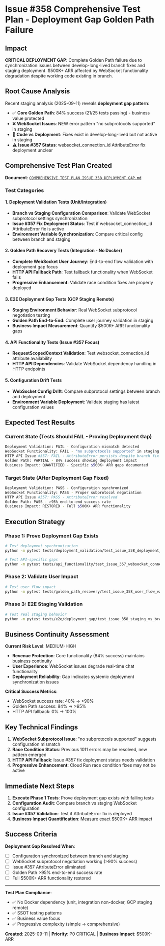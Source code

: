 # Issue #358 Comprehensive Test Plan - Deployment Gap Golden Path Failure

## Impact
**CRITICAL DEPLOYMENT GAP**: Complete Golden Path failure due to synchronization issues between develop-long-lived branch fixes and staging deployment. $500K+ ARR affected by WebSocket functionality degradation despite working code existing in branch.

## Root Cause Analysis
Recent staging analysis (2025-09-11) reveals **deployment gap pattern**:
- ✅ **Core Golden Path**: 84% success (21/25 tests passing) - business value protected  
- ❌ **WebSocket Issues**: NEW error pattern "no subprotocols supported" in staging
- 🔄 **Code vs Deployment**: Fixes exist in develop-long-lived but not active in staging
- ⚠️ **Issue #357 Status**: websocket_connection_id AttributeError fix deployment unclear

## Comprehensive Test Plan Created

**Document**: [`COMPREHENSIVE_TEST_PLAN_ISSUE_358_DEPLOYMENT_GAP.md`](COMPREHENSIVE_TEST_PLAN_ISSUE_358_DEPLOYMENT_GAP.md)

### Test Categories

#### 1. **Deployment Validation Tests** (Unit/Integration)
- **Branch vs Staging Configuration Comparison**: Validate WebSocket subprotocol settings synchronization
- **Issue #357 Fix Deployment Status**: Test if websocket_connection_id AttributeError fix is active
- **Environment Variable Synchronization**: Compare critical config between branch and staging

#### 2. **Golden Path Recovery Tests** (Integration - No Docker)  
- **Complete WebSocket User Journey**: End-to-end flow validation with deployment gap focus
- **HTTP API Fallback Path**: Test fallback functionality when WebSocket fails
- **Progressive Enhancement**: Validate race condition fixes are properly deployed

#### 3. **E2E Deployment Gap Tests** (GCP Staging Remote)
- **Staging Environment Behavior**: Real WebSocket subprotocol negotiation testing
- **Golden Path End-to-End**: Complete user journey validation in staging  
- **Business Impact Measurement**: Quantify $500K+ ARR functionality gaps

#### 4. **API Functionality Tests** (Issue #357 Focus)
- **RequestScopedContext Validation**: Test websocket_connection_id attribute availability
- **HTTP API Dependencies**: Validate WebSocket dependency handling in HTTP endpoints

#### 5. **Configuration Drift Tests**
- **WebSocket Config Drift**: Compare subprotocol settings between branch and deployment
- **Environment Variable Deployment**: Validate staging has latest configuration values

## Expected Test Results

### Current State (Tests Should FAIL - Proving Deployment Gap)
```bash
Deployment Validation: FAIL - Configuration mismatch detected
WebSocket Functionality: FAIL - "no subprotocols supported" in staging  
HTTP API Issue #357: FAIL - AttributeError persists despite branch fix
Golden Path: PARTIAL - 84% success showing deployment impact
Business Impact: QUANTIFIED - Specific $500K+ ARR gaps documented
```

### Target State (After Deployment Gap Fixed)
```bash
Deployment Validation: PASS - Configuration synchronized
WebSocket Functionality: PASS - Proper subprotocol negotiation
HTTP API Issue #357: PASS - AttributeError resolved  
Golden Path: PASS - >95% end-to-end success rate
Business Impact: RESTORED - Full $500K+ ARR functionality
```

## Execution Strategy

### Phase 1: Prove Deployment Gap Exists
```bash
# Test deployment synchronization 
python -m pytest tests/deployment_validation/test_issue_358_deployment_gap.py -v

# Test API-specific gaps
python -m pytest tests/api_functionality/test_issue_357_websocket_connection_id.py -v
```

### Phase 2: Validate User Impact  
```bash
# Test user flow impact
python -m pytest tests/golden_path_recovery/test_issue_358_user_flow_validation.py -v
```

### Phase 3: E2E Staging Validation
```bash
# Test real staging behavior
python -m pytest tests/e2e/deployment_gap/test_issue_358_staging_vs_branch.py -v -m "staging_remote"
```

## Business Continuity Assessment

**Current Risk Level**: MEDIUM-HIGH
- **Revenue Protection**: Core functionality (84% success) maintains business continuity
- **User Experience**: WebSocket issues degrade real-time chat functionality  
- **Deployment Reliability**: Gap indicates systemic deployment synchronization issues

**Critical Success Metrics**:
- WebSocket success rate: 40% → >90%
- Golden Path success: 84% → >95%  
- HTTP API fallback: 0% → 100%

## Key Technical Findings

1. **WebSocket Subprotocol Issue**: "no subprotocols supported" suggests configuration mismatch
2. **Race Condition Status**: Previous 1011 errors may be resolved, new pattern emerged
3. **HTTP API Fallback**: Issue #357 fix deployment status needs validation  
4. **Progressive Enhancement**: Cloud Run race condition fixes may not be active

## Immediate Next Steps

1. **Execute Phase 1 Tests**: Prove deployment gap exists with failing tests
2. **Configuration Audit**: Compare branch vs staging WebSocket configuration
3. **Issue #357 Validation**: Test if AttributeError fix is deployed 
4. **Business Impact Quantification**: Measure exact $500K+ ARR impact

## Success Criteria

**Deployment Gap Resolved When**:
- [ ] Configuration synchronized between branch and staging
- [ ] WebSocket subprotocol negotiation working (>90% success)
- [ ] Issue #357 AttributeError eliminated 
- [ ] Golden Path >95% end-to-end success rate
- [ ] Full $500K+ ARR functionality restored

---

**Test Plan Compliance**:
- ✅ No Docker dependency (unit, integration non-docker, GCP staging remote)
- ✅ SSOT testing patterns  
- ✅ Business value focus
- ✅ Progressive complexity (simple → comprehensive)

**Created**: 2025-09-11 | **Priority**: P0 CRITICAL | **Business Impact**: $500K+ ARR
